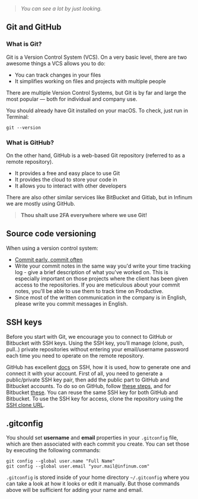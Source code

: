 > *You can see a lot by just looking.*

## Git and GitHub

### What is Git?

Git is a Version Control System (VCS). On a very basic level, there are two awesome things a VCS allows you to do:

* You can track changes in your files
* It simplifies working on files and projects with multiple people

There are multiple Version Control Systems, but Git is by far and large the most popular — both for individual and company use.

You should already have Git installed on your macOS. To check, just run in Terminal:

`git --version`

### What is GitHub?

On the other hand, GitHub is a web-based Git repository (referred to as a remote repository).

* It provides a free and easy place to use Git
* It provides the cloud to store your code in
* It allows you to interact with other developers

There are also other similar services like BitBucket and Gitlab, but in Infinum we are mostly using GitHub.

> **Thou shalt use 2FA everywhere where we use Git!**

## Source code versioning

When using a version control system:

* [Commit early, commit often](https://blog.codinghorror.com/check-in-early-check-in-often/)
* Write your commit notes in the same way you'd write your time tracking log - give a brief description of what you've worked on. This is especially important on those projects where the client has been given access to the repositories. If you are meticulous about your commit notes, you'll be able to use them to track time on Productive.
* Since most of the written communication in the company is in English, please write you commit messages in English.

## SSH keys

Before you start with Git, we encourage you to connect to GitHub or Bitbucket with SSH keys. Using the SSH key, you’ll manage (clone, push, pull..) private repositories without entering your email/username password each time you need to operate on the remote repository.

GitHub has excellent [docs](https://help.github.com/en/github/authenticating-to-github/connecting-to-github-with-ssh) on SSH, how it is used, how to generate one and connect it with your account. First of all, you need to generate a public/private SSH key pair, then add the public part to GitHub and Bitbucket accounts. To do so on GitHub, follow [these steps](https://help.github.com/en/github/authenticating-to-github/generating-a-new-ssh-key-and-adding-it-to-the-ssh-agent), and for Bitbucket [these](https://support.atlassian.com/bitbucket-cloud/docs/add-access-keys/). You can reuse the same SSH key for both GitHub and Bitbucket. To use the SSH key for access, clone the repository using the [SSH clone URL](https://help.github.com/articles/which-remote-url-should-i-use/#cloning-with-ssh).

## .gitconfig

You should set **username** and **email** properties in your `.gitconfig` file, which are then associated with each commit you create. You can set those by executing the following commands:
    
    git config --global user.name "Full Name"
    git config --global user.email "your.mail@infinum.com"

`.gitconfig` is stored inside of your home directory `~/.gitconfig` where you can take a look at how it looks or edit it manually. But those commands above will be sufficient for adding your name and email.
